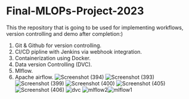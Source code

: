 # Final-MLOPs-Project-2023
This the repository that is going to be used for implementing workflows, version controlling and demo after completion:)
1. Git & Github for version controlling.
2. CI/CD pipline with Jenkins via webhook integration.
3. Containerization using Docker.
4. Data version Controlling (DVC).
5. Mlflow.
6. Apache airflow.
![Screenshot (394)](https://github.com/FAhmedS/Final-MLOPs-Project-2023/assets/125798840/9957899f-ce3b-4cba-9f09-ee926203d6cc)
![Screenshot (393)](https://github.com/FAhmedS/Final-MLOPs-Project-2023/assets/125798840/cb312950-3dab-457d-a2de-0fd1fcfd1d66)
![Screenshot (399)](https://github.com/FAhmedS/Final-MLOPs-Project-2023/assets/125798840/d7b7ae3c-68e0-499a-aef6-d6dc48a01134)
![Screenshot (400)](https://github.com/FAhmedS/Final-MLOPs-Project-2023/assets/125798840/2ea19a47-7e9f-44ca-84a0-31167bca50e1)
![Screenshot (405)](https://github.com/FAhmedS/Final-MLOPs-Project-2023/assets/125798840/ceae6bc2-23b3-4eb7-95bd-6f5482968050)
![Screenshot (406)](https://github.com/FAhmedS/Final-MLOPs-Project-2023/assets/125798840/a6d35a5b-d8ed-432c-a5f7-cada5ad850e4)
![dvc](https://github.com/FAhmedS/Final-MLOPs-Project-2023/assets/125798840/aef9fa1b-768d-459f-89c5-a35bc51bce3f)
![mlflow2](https://github.com/FAhmedS/Final-MLOPs-Project-2023/assets/125798840/45fc7d57-d535-4120-a609-c111bdc678fa)![mlflow1](https://github.com/FAhmedS/Final-MLOPs-Project-2023/assets/125798840/8c43e256-80f7-46f1-acbf-c2f347e6709c)
